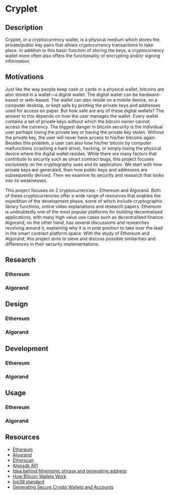 # Cryplet

## Description
Cryplet, or a cryptocurrency wallet, is a physical medium which stores the private/public key pairs that allows cryptocurrency transactions to take place. In addition to this basic function of storing the keys, a cryptocurrency wallet more often also offers the functionality of encrypting and/or signing information.

## Motivations
Just like the way people keep cash or cards in a physical wallet, bitcoins are also stored in a wallet—a digital wallet. The digital wallet can be hardware-based or web-based. The wallet can also reside on a mobile device, on a computer desktop, or kept safe by printing the private keys and addresses used for access on paper. But how safe are any of these digital wallets? The answer to this depends on how the user manages the wallet. Every wallet contains a set of private keys without which the bitcoin owner cannot access the currency. The biggest danger in bitcoin security is the individual user perhaps losing the private key or having the private key stolen. Without the private key, the user will never have access to his/her bitcoins again. Besides this problem, a user can also lose his/her bitcoin by computer malfunctions (crashing a hard drive), hacking, or simply losing the physical device where the digital wallet resides. While there are many factors that contribute to security such as smart contract bugs, this project focuses exclusively on the cryptography uses and its application. We start with how private keys are generated, then how public keys and addresses are subsequently derived. Then we examine its security and research that looks into its weaknesses.

This project focuses on 2 cryptocurrencies - Ethereum and Algorand. Both of these cryptocurrencies offer a wide range of resources that enables the expedition of the development phase, some of which include cryptographic library functions, online video explanations and research papers. Ethereum is undoubtedly one of the most popular platforms for building decentralised applications, with many high value use cases such as decentralised finance. Algorand, on the other hand, has several discussions and researches revolving around it, explaining why it is in pole position to take over the lead in the smart contract platform space. With the study of Ethereum and Algorand, this project aims to sieve and discuss possible similarities and differences in their security implementations.

## Research
### Ethereum

### Algorand


## Design
### Ethereum

### Algorand

## Development
### Ethereum

### Algorand

## Usage
### Ethereum

### Algorand


## Resources
- [Ethereum](https://ethereum.org/en/)
- [Algorand](https://www.algorand.com/)
- [Etherscan](https://etherscan.io/)
- [Algosdk API](https://py-algorand-sdk.readthedocs.io/en/latest/)
- [Idea behind Mnemonic phrase and generating address](https://medium.com/mycrypto/the-journey-from-mnemonic-phrase-to-address-6c5e86e11e14)
- [How Bitcoin Wallets Work](https://www.youtube.com/watch?v=GSTiKjnBaes)
- [bip39 standard](https://github.com/bitcoin/bips/blob/master/bip-0039.mediawiki)
- [Generating Secure Crypto Wallets and Accounts](https://www.youtube.com/watch?v=x-P-nmhiO-g)

